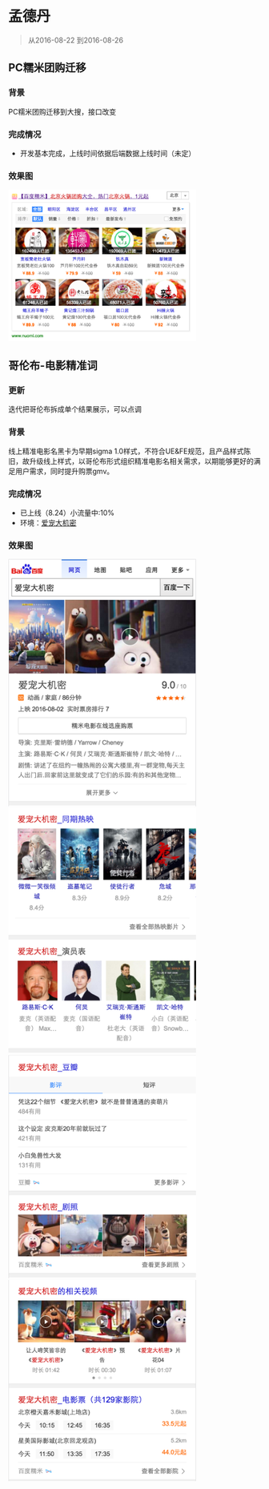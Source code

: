 # 孟德丹
> 从2016-08-22 到2016-08-26

## PC糯米团购迁移

### 背景

 PC糯米团购迁移到大搜，接口改变

### 完成情况

* 开发基本完成，上线时间依据后端数据上线时间（未定）

### 效果图

<img src="img/mengdedan/m8.png" width='375px'>

## 哥伦布-电影精准词

### 更新
   
迭代把哥伦布拆成单个结果展示，可以点调


### 背景

线上精准电影名黑卡为早期sigma 1.0样式，不符合UE&FE规范，且产品样式陈旧，故升级线上样式，以哥伦布形式组织精准电影名相关需求，以期能够更好的满足用户需求，同时提升购票gmv。

### 完成情况


* 已上线（8.24）小流量中:10%
* 环境：<a href='https://m.baidu.com/s?word=%E7%88%B1%E5%AE%A0%E5%A4%A7%E6%9C%BA%E5%AF%86&sid=108259'>爱宠大机密</a>

### 效果图
<div><img src="img/mengdedan/m1.png" width='375px'></div>
<div><img src="img/mengdedan/m2.png" width='375px'></div>
<div><img src="img/mengdedan/m3.png" width='375px'></div>
<div><img src="img/mengdedan/m4.png" width='375px'></div>
